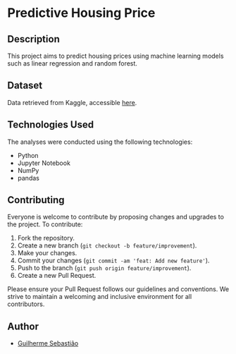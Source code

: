 # Predictive Housing Price 

## Description

This project aims to predict housing prices using machine learning models such as linear regression and random forest.

## Dataset

Data retrieved from Kaggle, accessible [here](https://www.kaggle.com/datasets/camnugent/california-housing-prices).


## Technologies Used

The analyses were conducted using the following technologies:

- Python
- Jupyter Notebook
- NumPy
- pandas

## Contributing

Everyone is welcome to contribute by proposing changes and upgrades to the project. To contribute:

1. Fork the repository.
2. Create a new branch (`git checkout -b feature/improvement`).
3. Make your changes.
4. Commit your changes (`git commit -am 'feat: Add new feature'`).
5. Push to the branch (`git push origin feature/improvement`).
6. Create a new Pull Request.

Please ensure your Pull Request follows our guidelines and conventions. We strive to maintain a welcoming and inclusive environment for all contributors.

## Author

- [Guilherme Sebastião](https://www.github.com/guievbs)
